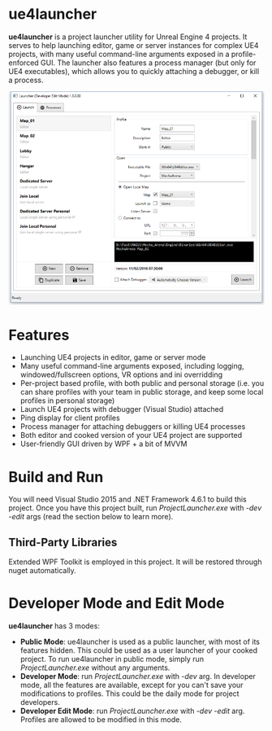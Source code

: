 # ue4launcher
**ue4launcher** is a project launcher utility for Unreal Engine 4 projects. It serves to help launching editor, game or server instances for complex UE4 projects, with many useful command-line arguments exposed in a profile-enforced GUI. The launcher also features a process manager (but only for UE4 executables), which allows you to quickly attaching a debugger, or kill a process.

![ue4launcher Screenshot](/images/screenshot/ue4launcher.png?raw=true)

# Features
- Launching UE4 projects in editor, game or server mode
- Many useful command-line arguments exposed, including logging, windowed/fullscreen options, VR options and ini overridding
- Per-project based profile, with both public and personal storage (i.e. you can share profiles with your team in public storage, and keep some local profiles in personal storage)
- Launch UE4 projects with debugger (Visual Studio) attached
- Ping display for client profiles
- Process manager for attaching debuggers or killing UE4 processes
- Both editor and cooked version of your UE4 project are supported
- User-friendly GUI driven by WPF + a bit of MVVM

# Build and Run
You will need Visual Studio 2015 and .NET Framework 4.6.1 to build this project.
Once you have this project built, run *ProjectLauncher.exe* with *-dev -edit* args (read the section below to learn more).

## Third-Party Libraries
Extended WPF Toolkit is employed in this project. It will be restored through nuget automatically.

# Developer Mode and Edit Mode
**ue4launcher** has 3 modes:
- **Public Mode**: ue4launcher is used as a public launcher, with most of its features hidden. This could be used as a user launcher of your cooked project. To run ue4launcher in public mode, simply run *ProjectLauncher.exe* without any arguments.
- **Developer Mode**: run *ProjectLauncher.exe* with *-dev* arg. In developer mode, all the features are available, except for you can't save your modifications to profiles. This could be the daily mode for project developers.
- **Developer Edit Mode**: run *ProjectLauncher.exe* with *-dev -edit* arg. Profiles are allowed to be modified in this mode.
